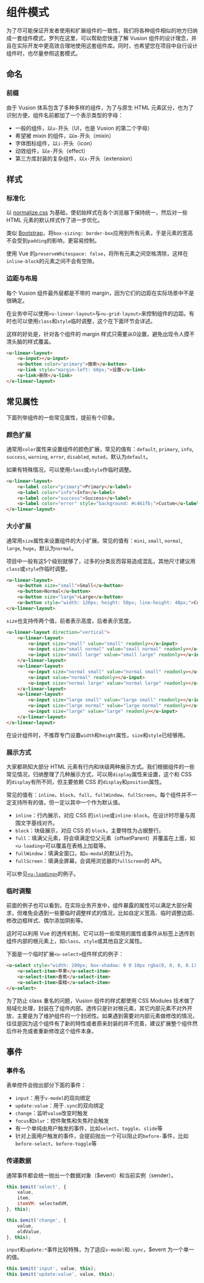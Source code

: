 # 组件模式

为了尽可能保证开发者使用和扩展组件的一致性，我们将各种组件相似的地方归纳成一套组件模式，罗列在这里，可以帮助您快速了解 Vusion 组件的设计理念，并且在实际开发中更高效合理地使用这套组件库。同时，也希望您在项目中自行设计组件时，也尽量参照这套模式。

## 命名

### 前缀

由于 Vusion 体系包含了多种多样的组件，为了与原生 HTML 元素区分，也为了识别方便，组件名前都加了一个表示类型的字母：

- 一般的组件，以`u-`开头（UI，也是 Vusion 的第二个字母）
- 希望被 mixin 的组件，以`m-`开头（mixin）
- 字体图标组件，以`i-`开头（icon）
- 动效组件，以`e-`开头（effect）
- 第三方库封装的复杂组件，以`x-`开头（extension）

## 样式

### 标准化

以 [normalize.css](http://necolas.github.io/normalize.css) 为基础，使初始样式在各个浏览器下保持统一，然后对一些 HTML 元素的默认样式作了进一步优化。

类似 [Bootstrap](https://getbootstrap.com)，将`box-sizing: border-box`应用到所有元素，于是元素的宽高不会受到`padding`的影响，更容易控制。

使用 Vue 的`preserveWhitespace: false`，将所有元素之间空格清除，这样在`inline-block`的元素之间不会有空隙。

### 边距与布局

每个 Vusion 组件最外层都是不带的 margin，因为它们的边距在实际场景中不是很确定。

在业务中可以使用`<u-linear-layout>`与`<u-grid-layout>`来控制组件的边距。有时也可以使用`class`和`style`临时调整，这个在下面环节会详述。

这样的好处是，针对各个组件的 margin 样式只需要从0设置，避免出现令人摸不清头脑的样式覆盖。

``` html
<u-linear-layout>
    <u-input></u-input>
    <u-button color="primary">搜索</u-button>
    <u-link style="margin-left: 60px;">设置</u-link>
    <u-link>删除</u-link>
</u-linear-layout>
```

## 常见属性

下面列举组件的一些常见属性，提前有个印象。

### 颜色扩展

通常用`color`属性来设置组件的颜色扩展，常见的值有：`default`, `primary`, `info`, `success`, `warning`, `error`, `disabled`, `muted`，默认为`default`。

如果有特殊情况，可以使用`class`或`style`作临时调整。

``` html
<u-linear-layout>
    <u-label color="primary">Primary</u-label>
    <u-label color="info">Info</u-label>
    <u-label color="success">Success</u-label>
    <u-label color="error" style="background: #c461fb;">Custom</u-label>
</u-linear-layout>
```

### 大小扩展

通常用`size`属性来设置组件的大小扩展。常见的值有：`mini`, `small`, `normal`, `large`, `huge`，默认为`normal`。

项目中一般有这5个级别就够了，过多的分类反而容易造成混乱，其他尺寸建议用`class`或`style`作临时调整。

``` html
<u-linear-layout>
    <u-button size="small">Small</u-button>
    <u-button>Normal</u-button>
    <u-button size="large">Large</u-button>
    <u-button style="width: 120px; height: 50px; line-height: 48px;">Custom</u-button>
</u-linear-layout>
```

`size`也支持传两个值，前者表示高度，后者表示宽度。

``` html
<u-linear-layout direction="vertical">
    <u-linear-layout>
        <u-input size="small" value="small" readonly></u-input>
        <u-input size="small normal" value="small normal" readonly></u-input>
        <u-input size="small large" value="small large" readonly></u-input>
    </u-linear-layout>
    <u-linear-layout>
        <u-input size="normal small" value="normal small" readonly></u-input>
        <u-input value="normal" readonly></u-input>
        <u-input size="normal large" value="normal large" readonly></u-input>
    </u-linear-layout>
    <u-linear-layout>
        <u-input size="large small" value="large small" readonly></u-input>
        <u-input size="large normal" value="large normal" readonly></u-input>
        <u-input size="large" value="large" readonly></u-input>
    </u-linear-layout>
</u-linear-layout>
```

在设计组件时，不推荐专门设置`width`和`height`属性，`size`和`style`已经够用。

### 展示方式

大家都熟知大部分 HTML 元素有行内和块级两种展示方式。我们根据组件的一些常见情况，归纳整理了几种展示方式，可以用`display`属性来设置，这个和 CSS 的`display`有所不同，但主要依赖 CSS 的`display`和`position`属性。

常见的值有：`inline`、`block`、`full`、`fullWindow`、`fullScreen`，每个组件并不一定支持所有的值，但一定以其中一个作为默认值。

- `inline`：行内展示，对应 CSS 的`inline`或`inline-block`。在设计时尽量与周围文字基线对齐。
- `block`：块级展示，对应 CSS 的 `block`，主要特性为占据整行。
- `full`：填满父元素，将会填满定位父元素（offsetParent）并覆盖在上面，如`<u-loading>`可以覆盖在表格上加载等。
- `fullWindow`：填满全窗口，如`u-modal`的默认行为。
- `fullScreen`：填满全屏幕，会调用浏览器的`fullScreen`的 API。

可以参见[`<u-loading>`](u-loading)的例子。

### 临时调整

前面的例子也可以看到，在实际业务开发中，组件暴露的属性可以满足大部分需求，但难免会遇到一些要临时调整样式的情况，比如自定义宽高、临时调整边距、修改边框样式、偶尔添加阴影等。

这时可以利用 Vue 的透传机制，它可以将一些常用的属性或事件从标签上透传到组件内部的根元素上，如`class`、`style`或其他自定义属性。

下面是一个临时扩展`<u-select>`组件样式的例子：

``` html
<u-select style="width: 200px; box-shadow: 0 0 10px rgba(0, 0, 0, 0.1);">
    <u-select-item>苹果</u-select-item>
    <u-select-item>香蕉</u-select-item>
    <u-select-item>蛋糕</u-select-item>
</u-select>
```

为了防止 class 重名的问题，Vusion 组件的样式都使用 CSS Modules 技术做了局域化处理，封装在了组件内部。透传只是针对根元素，其它内部元素不对外开放，主要是为了维护组件的一个封闭性。如果遇到需要对内部元素做修改的情况，往往是因为这个组件有了新的特性或者原来封装的并不完善，建议扩展整个组件然后作补充或者重新修改这个组件本身。

## 事件

### 事件名

表单控件会抛出部分下面的事件：

- `input`：用于`v-model`的双向绑定
- `update:value`：用于`.sync`的双向绑定
- `change`：监听`value`改变时触发
- `focus`和`blur`：控件聚焦和失焦时会触发
- 有一个单纯由用户触发的事件，比如`select`、`toggle`、`slide`等
- 针对上面用户触发的事件，会提前抛出一个可以阻止的`before-`事件，比如`before-select`、`before-toggle`等

### 传递数据

通常事件都会统一抛出一个数据对象（$event）和当前实例（sender）。

``` js
this.$emit('select', {
    value,
    item,
    itemVM: selectedVM,
}, this);

this.$emit('change', {
    value,
    oldValue,
}, this);
```


`input`和`update:*`事件比较特殊，为了适应`v-model`和`.sync`，$event 为一个单一的值。

``` js
this.$emit('input', value, this);
this.$emit('update:value', value, this);
```
